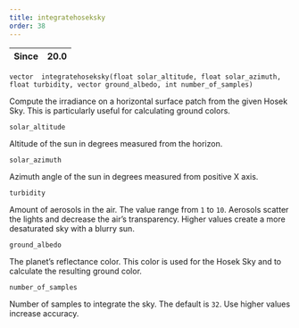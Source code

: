 ```yaml
---
title: integratehoseksky
order: 38
---
```

| Since | 20.0 |
| --- | --- |

`vector  integratehoseksky(float solar_altitude, float solar_azimuth, float turbidity, vector ground_albedo, int number_of_samples)`

Compute the irradiance on a horizontal surface patch from the given Hosek Sky. This is particularly useful for calculating ground colors.

`solar_altitude`

Altitude of the sun in degrees measured from the horizon.

`solar_azimuth`

Azimuth angle of the sun in degrees measured from positive X axis.

`turbidity`

Amount of aerosols in the air. The value range from `1` to `10`. Aerosols scatter the lights and decrease the air’s transparency. Higher values create a more desaturated sky with a blurry sun.

`ground_albedo`

The planet’s reflectance color. This color is used for the Hosek Sky and to calculate the resulting ground color.

`number_of_samples`

Number of samples to integrate the sky. The default is `32`. Use higher values increase accuracy.
